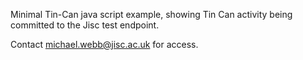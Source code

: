 Minimal Tin-Can java script example, showing Tin Can activity being committed to the Jisc test endpoint. 


Contact michael.webb@jisc.ac.uk for access.
